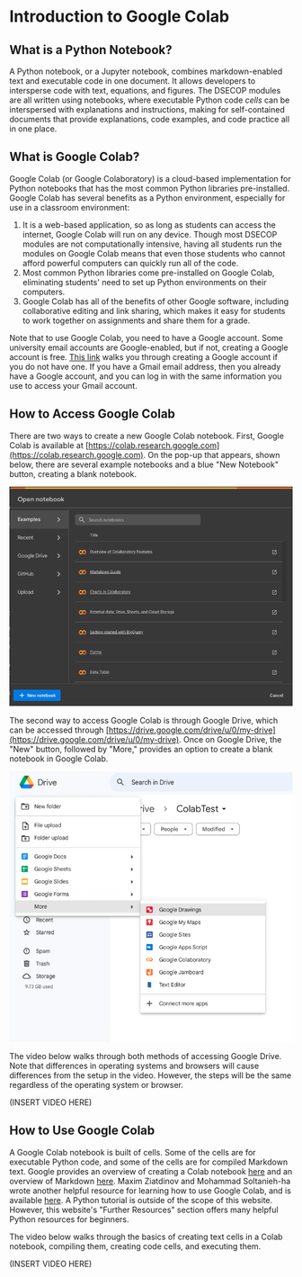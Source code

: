 # Introduction to Google Colab

## What is a Python Notebook?
A Python notebook, or a Jupyter notebook, combines markdown-enabled text and executable code in one document. It allows developers to intersperse code with text, equations, and figures. The DSECOP modules are all written using notebooks, where executable Python code _cells_ can be interspersed with explanations and instructions, making for self-contained documents that provide explanations, code examples, and code practice all in one place.

## What is Google Colab?
Google Colab (or Google Colaboratory) is a cloud-based implementation for Python notebooks that has the most common Python libraries pre-installed. Google Colab has several benefits as a Python environment, especially for use in a classroom environment:
1. It is a web-based application, so as long as students can access the internet, Google Colab will run on any device. Though most DSECOP modules are not computationally intensive, having all students run the modules on Google Colab means that even those students who cannot afford powerful computers can quickly run all of the code.
2. Most common Python libraries come pre-installed on Google Colab, eliminating students' need to set up Python environments on their computers.
3. Google Colab has all of the benefits of other Google software, including collaborative editing and link sharing, which makes it easy for students to work together on assignments and share them for a grade.

Note that to use Google Colab, you need to have a Google account. Some university email accounts are Google-enabled, but if not, creating a Google account is free. [This link](https://support.google.com/accounts/answer/27441) walks you through creating a Google account if you do not have one. If you have a Gmail email address, then you already have a Google account, and you can log in with the same information you use to access your Gmail account.

## How to Access Google Colab
There are two ways to create a new Google Colab notebook. First, Google Colab is available at [https://colab.research.google.com](https://colab.research.google.com). On the pop-up that appears, shown below, there are several example notebooks and a blue "New Notebook" button, creating a blank notebook.

![Colab Pop-Up](https://github.com/butler-julie/TheProfessorsModule/blob/main/ColabStart.png?raw=true)

The second way to access Google Colab is through Google Drive, which can be accessed through [https://drive.google.com/drive/u/0/my-drive](https://drive.google.com/drive/u/0/my-drive). Once on Google Drive, the "New" button, followed by "More," provides an option to create a blank notebook in Google Colab.

![Google Drive Menu](https://github.com/butler-julie/TheProfessorsModule/blob/main/Drive.png?raw=true)

The video below walks through both methods of accessing Google Drive. Note that differences in operating systems and browsers will cause differences from the setup in the video. However, the steps will be the same regardless of the operating system or browser.

(INSERT VIDEO HERE)

## How to Use Google Colab

A Google Colab notebook is built of cells. Some of the cells are for executable Python code, and some of the cells are for compiled Markdown text. Google provides an overview of creating a Colab notebook [here](https://colab.research.google.com/notebooks/basic_features_overview.ipynb) and an overview of Markdown [here](https://colab.research.google.com/notebooks/markdown_guide.ipynb). Maxim Ziatdinov and Mohammad Soltanieh-ha wrote another helpful resource for learning how to use Google Colab, and is available [here](https://colab.research.google.com/github/soltaniehha/Intro-to-Colab/blob/main/Colab-Intro.ipynb#scrollTo=X1eAzUL-twns). A Python tutorial is outside of the scope of this website. However, this website's "Further Resources" section offers many helpful Python resources for beginners.

The video below walks through the basics of creating text cells in a Colab notebook, compiling them, creating code cells, and executing them.

(INSERT VIDEO HERE)